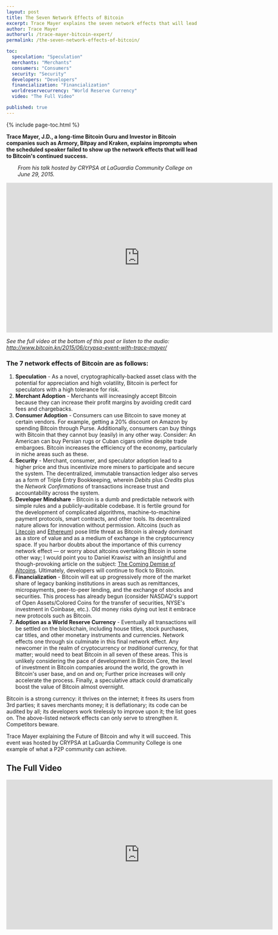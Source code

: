 ```yaml
---
layout: post
title: The Seven Network Effects of Bitcoin
excerpt: Trace Mayer explains the seven network effects that will lead to Bitcoin’s continued success.
author: Trace Mayer
authorurl: /trace-mayer-bitcoin-expert/
permalink: /the-seven-network-effects-of-bitcoin/

toc:
  speculation: "Speculation"
  merchants: "Merchants"
  consumers: "Consumers"
  security: "Security"
  developers: "Developers"
  financialization: "Financialization"
  worldreservecurrency: "World Reserve Currency"
  video: "The Full Video"

published: true
---
```


{% include page-toc.html %}
<p><strong>Trace Mayer, J.D., a long-time Bitcoin Guru and Investor in Bitcoin companies such as Armory, Bitpay and Kraken, explains impromptu when the scheduled speaker failed to show up the network effects that will lead to Bitcoin's continued success.</strong></p>
<p style="padding-left: 30px;"><em>From his talk hosted by CRYPSA at LaGuardia Community College on June 29, 2015.</em><br />
<p><iframe width="700" height="394" src="https://www.youtube.com/embed/YAVIgXguUoU" frameborder="0" allowfullscreen></iframe>
<p><em> See the full video at the bottom of this post or listen to the audio: <a href="http://www.bitcoin.kn/2015/06/crypsa-event-with-trace-mayer/">http://www.bitcoin.kn/2015/06/crypsa-event-with-trace-mayer/</a></em></p>
<h3>The 7 network effects of Bitcoin are as follows:</h3>
<ol>
<li><strong><a name="speculation" class="anchor">Speculation</a></strong> - As a novel, cryptographically-backed asset class with the potential for appreciation and high volatility, Bitcoin is perfect for speculators with a high tolerance for risk.</li>
<li><strong><a name="merchants" class="anchor">Merchant Adoption</a></strong> - Merchants will increasingly accept Bitcoin because they can increase their profit margins by avoiding credit card fees and chargebacks.</li>
<li><strong><a name="consumers" class="anchor">Consumer Adoption</a></strong> - Consumers can use Bitcoin to save money at certain vendors. For example, getting a 20% discount on Amazon by spending Bitcoin through Purse. Additionally, consumers can buy things with Bitcoin that they cannot buy (easily) in any other way. Consider: An American can buy Persian rugs or Cuban cigars online despite trade embargoes. Bitcoin increases the efficiency of the economy, particularly in niche areas such as these.</li>
<li><strong><a name="security" class="anchor">Security</a></strong> - Merchant, consumer, and speculator adoption lead to a higher price and thus incentivize more miners to participate and secure the system. The decentralized, immutable transaction ledger also serves as a form of Triple Entry Bookkeeping, wherein <em>Debits</em> plus <em>Credits</em> plus the <em>Network Confirmations</em> of transactions increase trust and accountability across the system.</li>
<li><strong><a name="developers" class="anchor">Developer Mindshare</a></strong> - Bitcoin is a dumb and predictable network with simple rules and a publicly-auditable codebase. It is fertile ground for the development of complicated algorithms, machine-to-machine payment protocols, smart contracts, and other tools. Its decentralized nature allows for innovation without permission. Altcoins (such as <a href="/what-is-litecoin/">Litecoin</a> and <a href="/what-is-ethereum/">Ethereum</a>) pose little threat as Bitcoin is already dominant as a store of value and as a medium of exchange in the cryptocurrency space. If you harbor doubts about the importance of this currency network effect &#8212; or worry about altcoins overtaking Bitcoin in some other way; I would point you to Daniel Krawisz with an insightful and though-provoking article on the subject: <a href="http://nakamotoinstitute.org/mempool/the-coming-demise-of-altcoins/">The Coming Demise of Altcoins</a>. Ultimately, developers will continue to flock to Bitcoin.</li>
<li><strong><a name="financialization" class="anchor">Financialization</a></strong> - Bitcoin will eat up progressively more of the market share of legacy banking institutions in areas such as remittances, micropayments, peer-to-peer lending, and the exchange of stocks and securities. This process has already begun (consider NASDAQ's support of Open Assets/Colored Coins for the transfer of securities, NYSE's investment in Coinbase, etc.). Old money risks dying out lest it embrace new protocols such as Bitcoin.</li>
<li><strong><a name="worldreservecurrency" class="anchor">Adoption as a World Reserve Currency</a></strong> - Eventually all transactions will be settled on the blockchain, including house titles, stock purchases, car titles, and other monetary instruments and currencies. Network effects one through six culminate in this final network effect. Any newcomer in the realm of cryptocurrency or <em>traditional</em> currency, for that matter; would need to beat Bitcoin in all seven of these areas. This is unlikely considering the pace of development in Bitcoin Core, the level of investment in Bitcoin companies around the world, the growth in Bitcoin's user base, and on and on; Further price increases will only accelerate the process. Finally, a speculative attack could dramatically boost the value of Bitcoin almost overnight.</li>
</ol>
<p>Bitcoin is a strong currency: it thrives on the internet; it frees its users from 3rd parties; it saves merchants money; it is deflationary; its code can be audited by all; its developers work tirelessly to improve upon it; the list goes on. The above-listed network effects can only serve to strengthen it. Competitors beware.</p>
<p>Trace Mayer explaining the Future of Bitcoin and why it will succeed. This event was hosted by CRYPSA at LaGuardia Community College is one example of what a P2P community can achieve.
<p><h2 id="video">The Full Video</h2>
<p><iframe width="700" height="394" src="https://www.youtube.com/embed/TCU-soMs1wY" frameborder="0" allowfullscreen></iframe>
